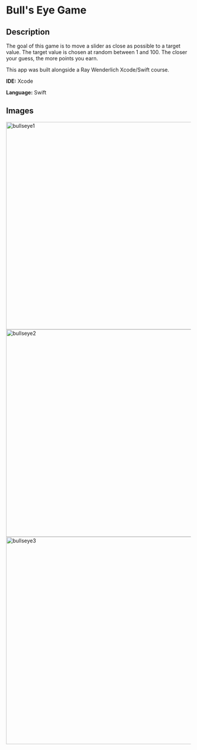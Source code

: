 # Bull's Eye Game

## Description
The goal of this game is to move a slider as close as possible to a target value. The target value is chosen at random between 1 and 100. The closer your guess, the more points you earn.

This app was built alongside a Ray Wenderlich Xcode/Swift course. 

**IDE:** Xcode

**Language:** Swift

## Images
<img width="566" alt="bullseye1" src="https://user-images.githubusercontent.com/15611930/50600553-70f12c80-0e7f-11e9-8b16-f3ae37fd2ea4.png">

<img width="566" alt="bullseye2" src="https://user-images.githubusercontent.com/15611930/50600558-73538680-0e7f-11e9-88cc-66ea29d3b6c6.png">


<img width="566" alt="bullseye3" src="https://user-images.githubusercontent.com/15611930/50600563-764e7700-0e7f-11e9-97e6-1a8af89501f9.png">
